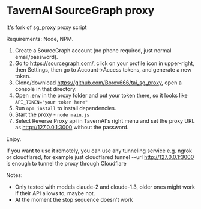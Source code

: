 # TavernAI SourceGraph proxy

It's fork of sg_proxy proxy script

Requirements: Node, NPM.

1. Create a SourceGraph account (no phone required, just normal email/password).
2. Go to https://sourcegraph.com/, click on your profile icon in upper-right, then Settings, then go to Account->Access tokens, and generate a new token.
3. Clone/download https://github.com/Borov666/tai_sg_proxy, open a console in that directory.
4. Open .env in the proxy folder and put your token there, so it looks like `API_TOKEN="your token here"`
5. Run `npm install` to install dependencies.
6. Start the proxy - `node main.js`
7. Select Reverse Proxy api in TavernAI's right menu and set the proxy URL as http://127.0.0.1:3000 without the password.

Enjoy.

If you want to use it remotely, you can use any tunneling service e.g. ngrok or cloudflared, for example just cloudflared tunnel --url http://127.0.0.1:3000 is enough to tunnel the proxy through Cloudflare

Notes:

* Only tested with models claude-2 and cloude-1.3, older ones might work if their API allows to, maybe not.
* At the moment the stop sequence doesn't work

